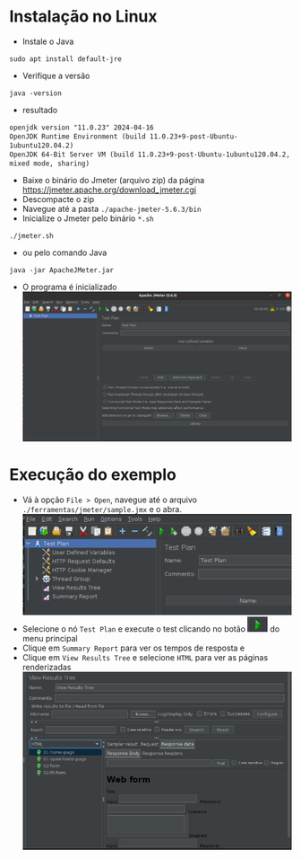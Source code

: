 # Instalação no Linux
 - Instale o Java
```
sudo apt install default-jre
```

- Verifique a versão
```
java -version
```
- resultado
```
openjdk version "11.0.23" 2024-04-16
OpenJDK Runtime Environment (build 11.0.23+9-post-Ubuntu-1ubuntu120.04.2)
OpenJDK 64-Bit Server VM (build 11.0.23+9-post-Ubuntu-1ubuntu120.04.2, mixed mode, sharing)
```
- Baixe o binário do Jmeter (arquivo zip) da página https://jmeter.apache.org/download_jmeter.cgi
- Descompacte o zip
- Navegue até a pasta `./apache-jmeter-5.6.3/bin`
- Inicialize o Jmeter pelo binário `*.sh`
```
./jmeter.sh
```
- ou pelo comando Java
```
java -jar ApacheJMeter.jar
```
- O programa é inicializado
![alt text](jmeter-starter-page.png)

# Execução do exemplo
- Vá à opção `File > Open`, navegue até o arquivo `./ferramentas/jmeter/sample.jmx` e o abra.
![alt text](image.png)
- Selecione o nó `Test Plan` e execute o test clicando no botão ![alt text](image-1.png) do menu principal
- Clique em `Summary Report` para ver os tempos de resposta e
- Clique em `View Results Tree` e selecione `HTML` para ver as páginas renderizadas
![alt text](image-2.png)
